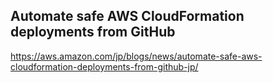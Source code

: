 ## Automate safe AWS CloudFormation deployments from GitHub

https://aws.amazon.com/jp/blogs/news/automate-safe-aws-cloudformation-deployments-from-github-jp/

